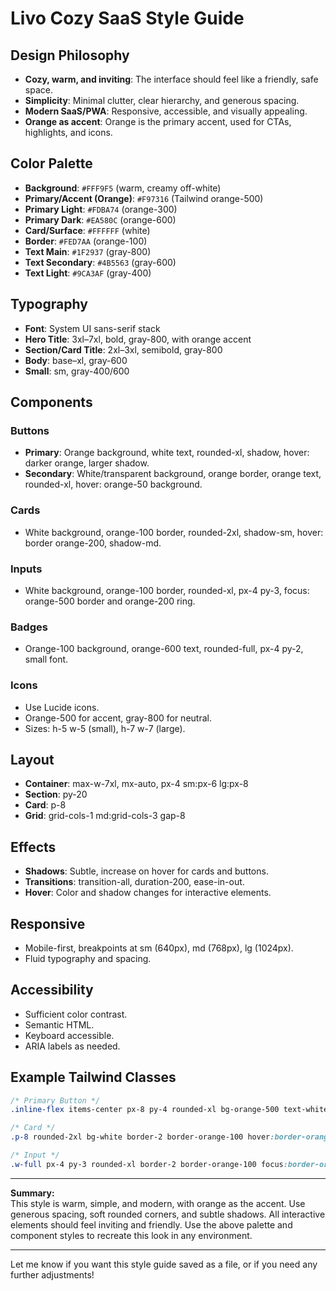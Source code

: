 # Livo Cozy SaaS Style Guide

## Design Philosophy

- **Cozy, warm, and inviting**: The interface should feel like a friendly, safe space.
- **Simplicity**: Minimal clutter, clear hierarchy, and generous spacing.
- **Modern SaaS/PWA**: Responsive, accessible, and visually appealing.
- **Orange as accent**: Orange is the primary accent, used for CTAs, highlights, and icons.

## Color Palette

- **Background**: `#FFF9F5` (warm, creamy off-white)
- **Primary/Accent (Orange)**: `#F97316` (Tailwind orange-500)
- **Primary Light**: `#FDBA74` (orange-300)
- **Primary Dark**: `#EA580C` (orange-600)
- **Card/Surface**: `#FFFFFF` (white)
- **Border**: `#FED7AA` (orange-100)
- **Text Main**: `#1F2937` (gray-800)
- **Text Secondary**: `#4B5563` (gray-600)
- **Text Light**: `#9CA3AF` (gray-400)

## Typography

- **Font**: System UI sans-serif stack
- **Hero Title**: 3xl–7xl, bold, gray-800, with orange accent
- **Section/Card Title**: 2xl–3xl, semibold, gray-800
- **Body**: base–xl, gray-600
- **Small**: sm, gray-400/600

## Components

### Buttons

- **Primary**: Orange background, white text, rounded-xl, shadow, hover: darker orange, larger shadow.
- **Secondary**: White/transparent background, orange border, orange text, rounded-xl, hover: orange-50 background.

### Cards

- White background, orange-100 border, rounded-2xl, shadow-sm, hover: border orange-200, shadow-md.

### Inputs

- White background, orange-100 border, rounded-xl, px-4 py-3, focus: orange-500 border and orange-200 ring.

### Badges

- Orange-100 background, orange-600 text, rounded-full, px-4 py-2, small font.

### Icons

- Use Lucide icons.
- Orange-500 for accent, gray-800 for neutral.
- Sizes: h-5 w-5 (small), h-7 w-7 (large).

## Layout

- **Container**: max-w-7xl, mx-auto, px-4 sm:px-6 lg:px-8
- **Section**: py-20
- **Card**: p-8
- **Grid**: grid-cols-1 md:grid-cols-3 gap-8

## Effects

- **Shadows**: Subtle, increase on hover for cards and buttons.
- **Transitions**: transition-all, duration-200, ease-in-out.
- **Hover**: Color and shadow changes for interactive elements.

## Responsive

- Mobile-first, breakpoints at sm (640px), md (768px), lg (1024px).
- Fluid typography and spacing.

## Accessibility

- Sufficient color contrast.
- Semantic HTML.
- Keyboard accessible.
- ARIA labels as needed.

## Example Tailwind Classes

```css
/* Primary Button */
.inline-flex items-center px-8 py-4 rounded-xl bg-orange-500 text-white font-medium hover:bg-orange-600 transition-all shadow-lg hover:shadow-orange-200

/* Card */
.p-8 rounded-2xl bg-white border-2 border-orange-100 hover:border-orange-200 transition-all shadow-sm hover:shadow-md

/* Input */
.w-full px-4 py-3 rounded-xl border-2 border-orange-100 focus:border-orange-500 focus:ring-2 focus:ring-orange-200 transition-all
```

---

**Summary:**  
This style is warm, simple, and modern, with orange as the accent. Use generous spacing, soft rounded corners, and subtle shadows. All interactive elements should feel inviting and friendly. Use the above palette and component styles to recreate this look in any environment.

---

Let me know if you want this style guide saved as a file, or if you need any further adjustments!
